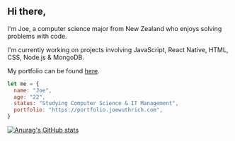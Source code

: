 ## Hi there,

I'm Joe, a computer science major from New Zealand who enjoys solving problems with code.

I'm currently working on projects involving JavaScript, React Native, HTML, CSS, Node.js & MongoDB.

My portfolio can be found [here](https://portfolio.joewuthrich.com).

```javascript
let me = {
  name: "Joe",
  age: "22",
  status: "Studying Computer Science & IT Management",
  portfolio: "https://portfolio.joewuthrich.com",
}
```

[![Anurag's GitHub stats](https://github-readme-stats.vercel.app/api?username=joewuthrich&theme=radical&hide_border=true)](https://github.com/anuraghazra/github-readme-stats)

<!--
**joewuthrich/joewuthrich** is a ✨ _special_ ✨ repository because its `README.md` (this file) appears on your GitHub profile.

Here are some ideas to get you started:

- 🔭 I’m currently working on ...
- 🌱 I’m currently learning ...
- 👯 I’m looking to collaborate on ...
- 🤔 I’m looking for help with ...
- 💬 Ask me about ...
- 📫 How to reach me: ...
- 😄 Pronouns: ...
- ⚡ Fun fact: ...
-->
